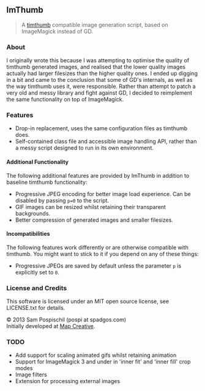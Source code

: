 ## ImThumb

> A [timthumb](http://www.binarymoon.co.uk/projects/timthumb/) compatible image generation script, based on ImageMagick instead of GD.

### About

I originally wrote this because I was attempting to optimise the quality of timthumb generated images, and realised that the lower quality images actually had larger filesizes than the higher quality ones. I ended up digging in a bit and came to the conclusion that some of GD's internals, as well as the way timthumb uses it, were responsible. Rather than attempt to patch a very old and messy library and fight against GD, I decided to reimplement the same functionality on top of ImageMagick.

### Features

* Drop-in replacement, uses the same configuration files as timthumb does.
* Self-contained class file and accessible image handling API, rather than a messy script designed to run in its own environment.

#### Additional Functionality

The following additional features are provided by ImThumb in addition to baseline timthumb functionality:

* Progressive JPEG encoding for better image load experience. Can be disabled by passing `p=0` to the script.
* GIF images can be resized whilst retaining their transparent backgrounds.
* Better compression of generated images and smaller filesizes.

#### Incompatibilities

The following features work differently or are otherwise compatible with timthumb. You might want to stick to it if you depend on any of these things:

* Progressive JPEGs are saved by default unless the parameter `p` is explicitly set to `0`.

### License and Credits

This software is licensed under an MIT open source license, see LICENSE.txt for details.

&copy; 2013 Sam Pospischil (pospi at spadgos.com)<br />
Initially developed at [Map Creative](http://mapcreative.com.au).

### TODO

* Add support for scaling animated gifs whilst retaining animation
* Support for ImageMagick 3 and under in 'inner fit' and 'inner fill' crop modes
* Image filters
* Extension for processing external images
